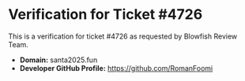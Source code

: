 # Verification for Ticket #4726

This is a verification for ticket #4726 as requested by Blowfish Review Team.

- **Domain:** santa2025.fun
- **Developer GitHub Profile:** https://github.com/RomanFoomi
